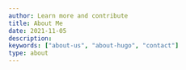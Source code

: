```yaml
---
author: Learn more and contribute
title: About Me
date: 2021-11-05
description:
keywords: ["about-us", "about-hugo", "contact"]
type: about
---
```



